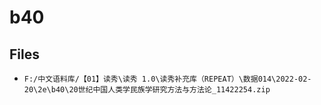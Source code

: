 # b40

## Files

- `F:/中文语料库/【01】读秀\读秀 1.0\读秀补充库（REPEAT）\数据014\2022-02-20\2e\b40\20世纪中国人类学民族学研究方法与方法论_11422254.zip`
